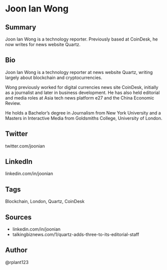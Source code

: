 # Joon Ian Wong

## Summary
Joon Ian Wong is a technology reporter. Previously based at CoinDesk, he now writes for news website Quartz.

## Bio
Joon Ian Wong is a technology reporter at news website Quartz, writing largely about blockchain and cryptocurrencies. 

Wong previously worked for digital currencies news site CoinDesk, initially as a journalist and later in business development. He has also held editorial and media roles at Asia tech news platform e27 and the China Economic Review. 

He holds a Bachelor’s degree in Journalism from New York University and a Masters in Interactive Media from Goldsmiths College, University of London.

## Twitter
twitter.com/joonian

## LinkedIn
linkedin.com/in/joonian

## Tags
Blockchain, London, Quartz, CoinDesk

## Sources
* linkedin.com/in/joonian
* talkingbiznews.com/1/quartz-adds-three-to-its-editorial-staff

## Author
@rplant123
